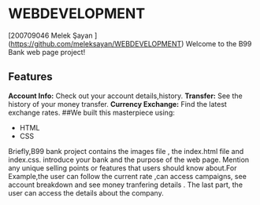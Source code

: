 # WEBDEVELOPMENT
[200709046  Melek Şayan ]
(https://github.com/meleksayan/WEBDEVELOPMENT)
Welcome to the B99 Bank web page project!
## Features 
**Account Info:** Check out your account details,history.
**Transfer:** See the history of your money transfer.
**Currency Exchange:** Find the latest exchange rates.
##We built this masterpiece using:
- HTML
- CSS

Briefly,B99  bank project contains  the images file , the index.html file and index.css. introduce your bank and the purpose of the web page. Mention any unique selling points or features that users should know about.For Example,the user can follow the current rate ,can access campaigns, see account breakdown and see money tranfering details .
The last part, the user can access the details about the company.



